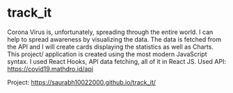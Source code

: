 # track_it
Corona Virus is, unfortunately, spreading through the entire world. I can help to spread awareness by visualizing the data. The data is fetched from the APl and I will create cards displaying the statistics as well as Charts. This project/ application is created using the most modern JavaScript syntax. I used React Hooks, APl data fetching, all of it in React JS.
Used API: https://covid19.mathdro.id/api

Project: https://saurabh10022000.github.io/track_it/
